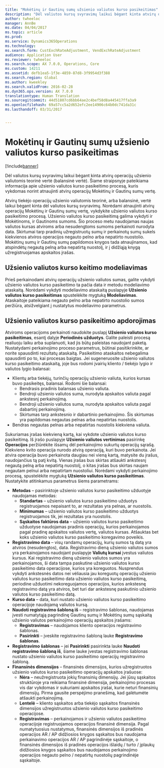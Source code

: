 ```yaml
---
title: "Mokėtinų ir Gautinų sumų užsienio valiutos kurso pasikeitimas"
description: "Dėl valiutos kursų svyravimų laikui bėgant kinta atvirų operacijų užsienio valiutomis teorinė vertė (balansinė vertė). Šiame straipsnyje pateikiama informacija apie užsienio valiutos kurso pasikeitimo procesą, kuris vykdomas norint atnaujinti atvirų operacijų Mokėtinų ir Gautinų sumų vertę."
author: twheeloc
manager: AnnBe
ms.date: 04/04/2017
ms.topic: article
ms.prod: 
ms.service: Dynamics365Operations
ms.technology: 
ms.search.form: CustExchRateAdjustment, VendExchRateAdjustment
audience: Application User
ms.reviewer: twheeloc
ms.search.scope: AX 7.0.0, Operations, Core
ms.custom: 14211
ms.assetid: defb1ea5-1f3e-4859-87d8-3f9954d3f388
ms.search.region: Global
ms.author: kweekley
ms.search.validFrom: 2016-02-28
ms.dyn365.ops.version: AX 7.0.0
translationtype: Human Translation
ms.sourcegitcommit: 44d51807cd6bb64ae2c4bef58d8a445417ffa3a9
ms.openlocfilehash: 69a57cc5a2d652efc2ee14906c64b0dc741da31c
ms.lasthandoff: 03/31/2017


---
```


# <a name="foreign-currency-revaluation-for-accounts-payable-and-accounts-receivable"></a>Mokėtinų ir Gautinų sumų užsienio valiutos kurso pasikeitimas

[!include[banner](../includes/banner.md)]


Dėl valiutos kursų svyravimų laikui bėgant kinta atvirų operacijų užsienio valiutomis teorinė vertė (balansinė vertė). Šiame straipsnyje pateikiama informacija apie užsienio valiutos kurso pasikeitimo procesą, kuris vykdomas norint atnaujinti atvirų operacijų Mokėtinų ir Gautinų sumų vertę. 

Atvirų tiekėjo operacijų užsienio valiutomis teorinė, arba balansinė, vertė laikui bėgant kinta dėl valiutos kursų svyravimų. Norėdami atnaujinti atvirų operacijų Mokėtinų ir Gautinų sumų vertę, vykdykite užsienio valiutos kurso pasikeitimo procesą. Užsienio valiutos kurso pasikeitimą galima vykdyti ir Mokėtinoms, ir Gautinoms sumoms. Šio proceso metu naudojamas naujas valiutos kursas atviroms arba nesudengtoms sumoms perkainoti nurodyta data. Skirtumai tarp pradinių užregistruotų sumų ir perkainotų sumų sukels kiekvienos atviros operacijos negauto pelno arba nepatirto nuostolio. Mokėtinų sumų ir Gautinų sumų papildomos knygos tada atnaujinamos, kad atspindėtų negautą pelną arba nepatirtą nuostolį, ir į didžiąją knygą užregistruojamas apskaitos įrašas.

## <a name="simulate-a-foreign-currency-revaluation"></a>Užsienio valiutos kurso keitimo modeliavimas
Prieš perkainodami atvirų operacijų užsienio valiutos sumas, galite vykdyti užsienio valiutos kurso pasikeitimo ta pačia data ir metodu modeliavimo ataskaitą. Norėdami vykdyti modeliavimo ataskaitą puslapyje **Užsienio valiutos kurso pasikeitimas** spustelėkite mygtuką **Modeliavimas**. Ataskaitoje pateikiama negauto pelno arba nepatirto nuostolio sumos peržiūra, atsižvelgiant į nustatytus modeliavimo parametrus.

## <a name="process-a-foreign-currency-revaluation"></a>Užsienio valiutos kurso pasikeitimo apdorojimas
Atviroms operacijoms perkainoti naudokite puslapį **Užsienio valiutos kurso pasikeitimas**, esantį dalyje **Periodinės užduotys**. Galite paleisti procesą realiuoju laiku arba suplanuoti, kad jis būtų paleistas naudojant paketą. Nustatydami perkainojimo proceso parametrus, būtinai pasitikrinkite, ar norite spausdinti rezultatų ataskaitą. Pasikeitimo ataskaitos nebegalima spausdinti po to, kai procesas baigtas. Jei sugeneruosite užsienio valiutos kurso pasikeitimo ataskaitą, joje bus rodomi įvairių kliento / tiekėjo lygio ir valiutos lygio balansai:

-   Klientų arba tiekėjų, turinčių operacijų užsienio valiuta, kurios kursas buvo pasikeitęs, balansai. Rodomi šie balansai:
    -   Bendrasis pradinis balansas užsienio valiuta.
    -   Bendroji užsienio valiutos suma, nurodyta apskaitos valiuta pagal ankstesnį perkainojimą.
    -   Bendroji užsienio valiutos suma, nurodyta apskaitos valiuta pagal dabartinį perkainojimą.
    -   Skirtumas tarp ankstesnio ir dabartinio perkainojimo. Šis skirtumas yra papildomas negautas pelnas arba nepatirtas nuostolis.
-   Bendras negautas pelnas arba nepatirtas nuostolis kiekviena valiuta.

Sukuriamas įrašas kiekvieną kartą, kai vykdote užsienio valiutos kurso pasikeitimą. Iš įrašo puslapyje **Užsienio valiutos vertinimas** pasirinkę **Operacijos** peržiūrėkite išsamų dėl perkainojimo sukurtų operacijų sąrašą. Kiekvieno kvito operacija nurodo atvirą operaciją, kuri buvo perkainota. Jei atvira operacija buvo perkainota daugiau nei vieną kartą, matysite du įrašus, naudojančius tą patį kvitą. Vienas įrašas bus skirtas atšaukti ankstesnį negautą pelną arba nepatirtą nuostolį, o kitas įrašas bus skirtas naujam negautam pelnui arba nepatirtam nuostoliui. Norėdami vykdyti perkainojimo procesą, spustelėkite mygtuką **Užsienio valiutos kurso pasikeitimas**. Nustatykite atitinkamus parametrus šiems parametrams:

-   **Metodas** – pasirinktoje užsienio valiutos kurso pasikeitimo užduotyje naudojamas metodas:
    -   **Standartas** – užsienio valiutos kurso pasikeitimo užduotys registruojamos nepaisant to, ar rezultatas yra pelnas, ar nuostolis.
    -   **Minimumas** – užsienio valiutos kurso pasikeitimo užduotys registruojamos tik, jei rezultatas yra nuostolis.
    -   **Sąskaitos faktūros data** – užsienio valiutos kurso pasikeitimo užduotyse naudojamas pradinis operacijų, kurios perkainojamos pagal pradinę apskaitos valiutos vertę, valiutos kursas. Atšauktas bet koks užsienio valiutos kurso pasikeitimo koregavimo poveikis.
-   **Registravimo data** – visų randamų operacijų, kurių sumos tą datą yra atviros (nesudengtos), data. Registravimo dieną užsienio valiutos sumos yra perkainojamos naudojant puslapyje **Valiutų kursai** įvestus valiutos kursus. Kai registravimo dieną užsienio valiutos sumos yra perkainojamos, ši data tampa paskutine užsienio valiutos kurso pasikeitimo data operacijose, kurios yra koreguotos. Nusprendus vykdyti ankstesnės datos nei vėliausia jau koreguotų operacijų užsienio valiutos kurso pasikeitimo data užsienio valiutos kurso pasikeitimą, periodine užduotimi nekoreguojamos operacijos, kurios ankstesnę registravimo datą yra atviros, bet turi dar ankstesnę paskutinio užsienio valiutos kurso pasikeitimo datą.
-   **Kurso data** – data, kuri nustato užsienio valiutos kurso pasikeitimo operacijoje naudojamą valiutos kursą.
-   **Naudoti registravimo šabloną iš** – registravimo šablonas, naudojamas įvesti numatytąją pagrindinę Gautinų sumų ir Mokėtinų sumų sąskaitą užsienio valiutos perkainojimo operacijų apskaitos įrašams:
    -   **Registravimas** – naudojamos kliento operacijos registravimo šablonas.
    -   **Pasirinkti** – įveskite registravimo šabloną lauke **Registravimo šablonas**.
-   **Registravimo šablonas** – jei **Pasirinkti** pasirinkta lauke **Naudoti registravimo šabloną iš**, šiame lauke įvestas registravimo šablonas nustato užsienio valiutos kurso pasikeitimo operacijų registravimo šabloną.
-   **Finansinės dimensijos** – finansinės dimensijos, kurios užregistruotos užsienio valiutos kurso pasikeitimo operacijų apskaitos įrašuose:
    -   **Nėra** – neužregistruota jokių finansinių dimensijų. Jei jūsų sąskaitos struktūroje yra reikiama finansinė dimensija, perkainojimo procesas vis dar vykdomas ir sukuriami apskaitos įrašai, kurie neturi finansinių dimensijų. Pirma gausite perspėjimo pranešimą, kad galėtumėte atšaukti perkainojimą.
    -   **Lentelė** – kliento sąskaitos arba tiekėjo sąskaitos finansinės dimensijos užregistruotos užsienio valiutos kurso pasikeitimo operacijose.
    -   **Registravimas** – perkainojamos ir užsienio valiutos pasikeitimo operacijoje registruojamos operacijos finansinė dimensija. Pagal numatytuosius nustatymus, finansinės dimensijos iš pradinės operacijos AR / AP didžiosios knygos sąskaitos bus naudojama perkainavimo operacijos AR / AP pagrindinėje sąskaitoje, o finansinės dimensijos iš pradinės operacijos išlaidų / turto / įplaukų didžiosios knygos sąskaitos bus naudojamos perkainojimo operacijos negauto pelno / nepatirtų nuostolių pagrindinėje sąskaitoje.





